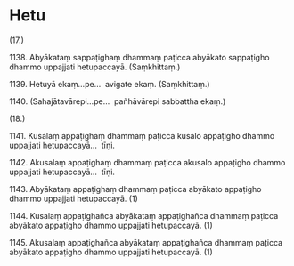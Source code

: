

# Hetu






(17.)

1138\. Abyākataṃ sappaṭighaṃ dhammaṃ paṭicca abyākato sappaṭigho dhammo uppajjati hetupaccayā. (Saṃkhittaṃ.)

1139\. Hetuyā ekaṃ…pe…  avigate ekaṃ. (Saṃkhittaṃ.)

1140\. (Sahajātavārepi…pe…  pañhāvārepi sabbattha ekaṃ.)

(18.)

1141\. Kusalaṃ appaṭighaṃ dhammaṃ paṭicca kusalo appaṭigho dhammo uppajjati hetupaccayā…  tīṇi.

1142\. Akusalaṃ appaṭighaṃ dhammaṃ paṭicca akusalo appaṭigho dhammo uppajjati hetupaccayā…  tīṇi.

1143\. Abyākataṃ appaṭighaṃ dhammaṃ paṭicca abyākato appaṭigho dhammo uppajjati hetupaccayā. (1)

1144\. Kusalaṃ appaṭighañca abyākataṃ appaṭighañca dhammaṃ paṭicca abyākato appaṭigho dhammo uppajjati hetupaccayā. (1)

1145\. Akusalaṃ appaṭighañca abyākataṃ appaṭighañca dhammaṃ paṭicca abyākato appaṭigho dhammo uppajjati hetupaccayā. (1)



